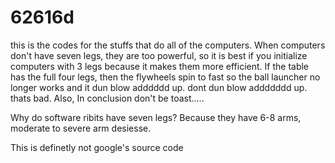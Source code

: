 # 62616d
this is the codes for the stuffs that do all of the computers. When computers don't have seven legs, they are too powerful, so it is best if you initialize computers with 3 legs because it makes them more efficient. If the table has the full four legs, then the flywheels spin to fast so the ball launcher no longer works and it dun blow adddddd up. dont dun blow addddddd up. thats bad. Also, In conclusion don't be toast.....

Why do software ribits have seven legs? Because they have 6-8 arms, moderate to severe arm desiesse.

This is definetly not google's source code
